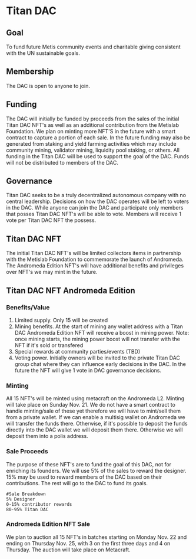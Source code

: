 # Titan DAC
## Goal
To fund future Metis community events and charitable giving consistent with the UN sustainable goals.

## Membership
The DAC is open to anyone to join.

## Funding
The DAC will initially be funded by proceeds from the sales of the initial Titan DAC NFT's as well as an additional contribution from the Metislab Foundation. We plan on minting more NFT'S in the future with a smart contract to capture a portion of each sale. In the future funding may also be generated from staking and yield farming activities which may include community mining, validator mining, liquidity pool staking, or others. All funding in the Titan DAC will be used to support the goal of the DAC. Funds will not be distributed to members of the DAC.

## Governance
Titan DAC seeks to be a truly decentralized autonomous company with no central leadership. Decisions on how the DAC operates will be left to voters in the DAC. While anyone can join the DAC and participate only members that posses Titan DAC NFT's will be able to vote. Members will receive 1 vote per Titan DAC NFT the possess.

## Titan DAC NFT
The initial Titan DAC NFT's will be limited collectors items in partnership with the Metislab Foundation to commemorate the launch of Andromeda. The Andromeda Edition NFT's will have additional benefits and privileges over NFT's we may mint in the future.

## Titan DAC NFT Andromeda Edition
### Benefits/Value
1. Limited supply. Only 15 will be created
1. Mining benefits. At the start of mining any wallet address with a Titan DAC Andromeda Edition NFT will receive a boost in mining power. Note: once mining starts, the mining power boost will not transfer with the NFT if it's sold or transfered 
1. Special rewards at community parties/events (TBD)
1. Voting power. Initially owners will be invited to the private Titan DAC group chat where they can influence early decisions in the DAC. In the future the NFT will give 1 vote in DAC governance decisions.

### Minting
All 15 NFT's will be minted using metacraft on the Andromeda L2. Minting will take place on Sunday Nov. 21. We do not have a smart contract to handle minting/sale of these yet therefore we will have to mint/sell them from a private wallet. If we can enable a multisig wallet on Andromeda we will transfer the funds there. Otherwise, if it's possible to deposit the funds directly into the DAC wallet we will deposit them there. Otherwise we will deposit them into a polis address.

### Sale Proceeds
The purpose of these NFT's are to fund the goal of this DAC, not for enriching its founders. We will use 5% of the sales to reward the designer. 15% may be used to reward members of the DAC based on their contributions. The rest will go to the DAC to fund its goals.
``` 
#Sale Breakdown
5% Designer
0-15% contributor rewards
80-95% Titan DAC
```
### Andromeda Edition NFT Sale
We plan to auction all 15 NFT's in batches starting on Monday Nov. 22 and ending on Thursday Nov. 25, with 3 on the first three days and 4 on Thursday. The auction will take place on Metacraft.
